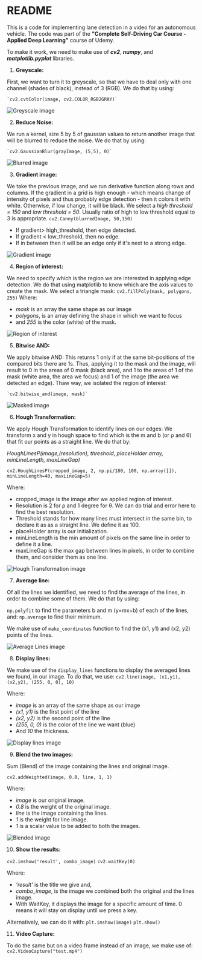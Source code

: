 # README

This is a code for implementing lane detection in a video for an autonomous vehicle.
The code was part of the **"Complete Self-Driving Car Course - Applied Deep Learning"** course of Udemy. 

To make it work, we need to make use of ***cv2***, ***numpy***, and ***matplotlib.pyplot*** libraries.



 1. **Greyscale:**
 
 First, we want to turn it to greyscale, so that we have to deal only with one channel (shades of black), instead of 3 (RGB).
We do that by using:

    `cv2.cvtColor(image, cv2.COLOR_RGB2GRAY)` 
    
![Greyscale image](https://github.com/alexandrosnic/The-Complete-Self-Driving-Car-Course---Applied-Deep-Learning/gray.PNG)

2. **Reduce Noise:**

We run a kernel, size 5 by 5 of gaussian values to return another image that will be blurred to reduce the noise.
We do that by using:

    `cv2.GaussianBlur(grayImage, (5,5), 0)` 
    
![Blurred image](https://github.com/alexandrosnic/The-Complete-Self-Driving-Car-Course---Applied-Deep-Learning/blur.png)

3. **Gradient image:** 

We take the previous image, and we run derivative function along rows and columns. If the gradient in a grid is high enough - which means change of intensity of pixels and thus probably edge detection - then it colors it with white. Otherwise, if low change, it will be black.
We select a *high threshold = 150* and *low threshold = 50*. Usually ratio of high to low threshold equal to 3 is appropriate.
    `cv2.Canny(blurredImage, 50,150)` 

 - If gradient> high_threshold, then edge detected. 
 - If gradient < low_threshold, then no edge. 
 - If in between then it will be an edge only if it's next to a strong edge. 
 
 ![Gradient image](https://github.com/alexandrosnic/The-Complete-Self-Driving-Car-Course---Applied-Deep-Learning/canny.png)


4. **Region of interest:** 

We need to specify which is the region we are interested in applying edge detection. We do that using matplotlib to know which are the axis values to create the mask. We select a triangle mask:
    `cv2.fillPoly(mask, polygons, 255)` 
Where:
 - *mask* is an array the same shape as our image
 - *polygons*, is an array defining the shape in which we want to focus
 - and *255* is the color (white) of the mask.
 
![Region of interest](https://github.com/alexandrosnic/The-Complete-Self-Driving-Car-Course---Applied-Deep-Learning/fillpoly.png)

5. **Bitwise AND:**

We apply bitwise AND: This returns 1 only if at the same bit-positions of the compared bits there are 1s. Thus, applying it to the mask and the image, will result to 0 in the areas of 0 mask (black area), and 1 to the areas of 1 of the mask (white area, the area we focus) and 1 of the image (the area we detected an edge). Thaw way, we isolated the region of interest:

    `cv2.bitwise_and(image, mask)` 
    
![Masked image](https://github.com/alexandrosnic/The-Complete-Self-Driving-Car-Course---Applied-Deep-Learning/bitwise.png)

6. **Hough Transformation:**

We apply Hough Transformation to identify lines on our edges: 
We transform x and y in hough space to find which is the m and b (or ρ and θ) that fit our points as a straight line. We do that by:

*HoughLinesP(image,(resolution), threshold, placeHolder array, minLineLength, maxLineGap)*

`cv2.HoughLinesP(cropped_image, 2, np.pi/180, 100, np.array([]), minLineLength=40, maxLineGap=5)` 

Where:
- cropped_image is the image after we applied region of interest.
- Resolution is 2 for ρ and 1 degree for θ. We can do trial and error here to find the best resolution.
- Threshold stands for how many lines must intersect in the same bin, to declare it as as a straight line. We define it as 100.
- placeHolder array is our initialization. 
- minLineLength is the min amount of pixels on the same line in order to define it a line. 
- maxLineGap is the max gap between lines in pixels, in order to combine them, and consider them as one line.

![Hough Transformation image](https://github.com/alexandrosnic/The-Complete-Self-Driving-Car-Course---Applied-Deep-Learning/houghLines.png)

7. **Average line:**

Of all the lines we identified, we need to find the average of the lines, in order to combine some of them. We do that by using:

`np.polyfit`  to find the parameters b and m (y=mx+b) of each of the lines, and:
`np.average` to find their minimum.

We make use of `make_coordinates` function to find the (x1, y1) and (x2, y2) points of the lines.

![Average Lines image](https://github.com/alexandrosnic/The-Complete-Self-Driving-Car-Course---Applied-Deep-Learning/averagedLines.png)

8. **Display lines:**

We make use of the `display_lines` functions to display the averaged lines we found, in our image. To do that, we use:
 `cv2.line(image, (x1,y1), (x2,y2), (255, 0, 0), 10)`

Where:
 - *image* is an array of the same shape as our image
 - *(x1, y1)* is the first point of the line
 - *(x2, y2)* is the second point of the line
 - *(255, 0, 0)* is the color of the line we want (blue)
 - And *10* the thickness. 

![Display lines image](https://github.com/alexandrosnic/The-Complete-Self-Driving-Car-Course---Applied-Deep-Learning/display.png)

9. **Blend the two images:**

Sum (Blend) of the image containing the lines and original image.

 `cv2.addWeighted(image, 0.8, line, 1, 1)`

Where:

 - *image* is our original image.
 - *0.8* is the weight of the original image.
 - *line* is the image containing the lines.
 - *1* is the weight for line image.
 - *1* is a scalar value to be added to both the images.

![Blended image](https://github.com/alexandrosnic/The-Complete-Self-Driving-Car-Course---Applied-Deep-Learning/blend.png)

10. **Show the results:**

 `cv2.imshow('result', combo_image)`
  `cv2.waitKey(0)`

Where:

 - *'result'* is the title we give and,
 - *combo_image*, is the image we combined both the original and the lines image.
 - With WaitKey, it displays the image for a specific amount of time. 0 means it will stay on display until we press a key.

Alternatively, we can do it with:
 `plt.imshow(image)`
  `plt.show()`

11. **Video Capture:**

To do the same but on a video frame instead of an image, we make use of:
 `cv2.VideoCapture("test.mp4")`
  

